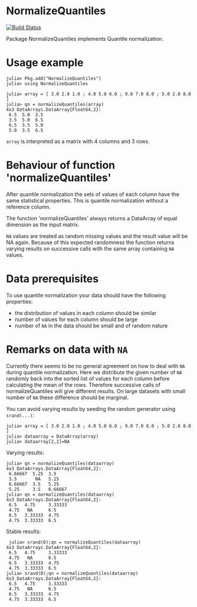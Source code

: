 # NormalizeQuantiles

[![Build Status](https://travis-ci.org/oheil/NormalizeQuantiles.jl.svg?branch=master)](https://travis-ci.org/oheil/NormalizeQuantiles.jl)


Package NormalizeQuantiles implements Quantile normalization.

# Usage example

	julia> Pkg.add("NormalizeQuantiles")
	julia> using NormalizeQuantiles
	
	julia> array = [ 3.0 2.0 1.0 ; 4.0 5.0 6.0 ; 9.0 7.0 8.0 ; 5.0 2.0 8.0 ]
	julia> qn = normalizeQuantiles(array)
	4x3 DataArrays.DataArray{Float64,2}:
	 6.5  5.0  3.5
	 3.5  5.0  6.5
	 6.5  3.5  5.0
	 5.0  3.5  6.5

`array` is interpreted as a matrix with 4 columns and 3 rows.
	 
# Behaviour of function 'normalizeQuantiles'

After quantile normalization the sets of values of each column have the same statistical properties.
This is quantile normalization without a reference column.

The function 'normalizeQuantiles' always returns a DataArray of equal dimension as the input matrix.

`NA` values are treated as random missing values and the result value will be NA again. Because of this expected randomness the function returns varying results on successive calls with the same array containing `NA` values. 
	
# Data prerequisites

To use quantile normalization your data should have the following properties:

* the distribution of values in each column should be similar
* number of values for each column should be large
* number of `NA` in the data should be small and of random nature

# Remarks on data with `NA`

Currently there seems to be no general agreement on how to deal with `NA` during quantile normalization. Here we distribute the given number of `NA` randomly back into the sorted list of values for each column before calculating
the mean of the rows. Therefore successive calls of normalizeQuantiles will give different results. On large datasets with small number of `NA` these difference should be marginal.

You can avoid varying results by seeding the random generator using `srand(...)`:

	julia> array = [ 3.0 2.0 1.0 ; 4.0 5.0 6.0 ; 9.0 7.0 8.0 ; 5.0 2.0 8.0 ]
	julia> dataarray = DataArray(array)
	julia> dataarray[2,2]=NA

Varying results:

	julia> qn = normalizeQuantiles(dataarray)
	4x3 DataArrays.DataArray{Float64,2}:
	 6.66667  5.25  3.5
	 3.5       NA   5.25
	 6.66667  3.5   5.25
	 5.25     3.5   6.66667
	julia> qn = normalizeQuantiles(dataarray)
	4x3 DataArrays.DataArray{Float64,2}:
	 6.5   4.75     3.33333
	 4.75   NA      6.5
	 6.5   3.33333  4.75
	 4.75  3.33333  6.5

Stable results:
	 
	 julia> srand(0);qn = normalizeQuantiles(dataarray)
	4x3 DataArrays.DataArray{Float64,2}:
	 6.5   4.75     3.33333
	 4.75   NA      6.5
	 6.5   3.33333  4.75
	 4.75  3.33333  6.5
	julia> srand(0);qn = normalizeQuantiles(dataarray)
	4x3 DataArrays.DataArray{Float64,2}:
	 6.5   4.75     3.33333
	 4.75   NA      6.5
	 6.5   3.33333  4.75
	 4.75  3.33333  6.5




